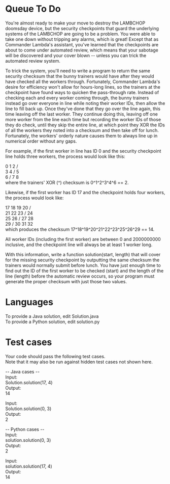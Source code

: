Queue To Do
===========

You're almost ready to make your move to destroy the LAMBCHOP doomsday device, but the security checkpoints that guard the underlying systems of the LAMBCHOP are going to be a problem. You were able to take one down without tripping any alarms, which is great! Except that as Commander Lambda's assistant, you've learned that the checkpoints are about to come under automated review, which means that your sabotage will be discovered and your cover blown -- unless you can trick the automated review system.

To trick the system, you'll need to write a program to return the same security checksum that the bunny trainers would have after they would have checked all the workers through. Fortunately, Commander Lambda's desire for efficiency won't allow for hours-long lines, so the trainers at the checkpoint have found ways to quicken the pass-through rate. Instead of checking each and every worker coming through, the bunny trainers instead go over everyone in line while noting their worker IDs, then allow the line to fill back up. Once they've done that they go over the line again, this time leaving off the last worker. They continue doing this, leaving off one more worker from the line each time but recording the worker IDs of those they do check, until they skip the entire line, at which point they XOR the IDs of all the workers they noted into a checksum and then take off for lunch. Fortunately, the workers' orderly nature causes them to always line up in numerical order without any gaps.

For example, if the first worker in line has ID 0 and the security checkpoint line holds three workers, the process would look like this:
  
0 1 2 /  
3 4 / 5  
6 / 7 8  
where the trainers' XOR (^) checksum is 0^1^2^3^4^6 == 2.  

Likewise, if the first worker has ID 17 and the checkpoint holds four workers, the process would look like:
  
17 18 19 20 /  
21 22 23 / 24  
25 26 / 27 28  
29 / 30 31 32  
which produces the checksum 17^18^19^20^21^22^23^25^26^29 == 14.  

All worker IDs (including the first worker) are between 0 and 2000000000 inclusive, and the checkpoint line will always be at least 1 worker long.

With this information, write a function solution(start, length) that will cover for the missing security checkpoint by outputting the same checksum the trainers would normally submit before lunch. You have just enough time to find out the ID of the first worker to be checked (start) and the length of the line (length) before the automatic review occurs, so your program must generate the proper checksum with just those two values.

Languages
=========
To provide a Java solution, edit Solution.java  
To provide a Python solution, edit solution.py

Test cases
==========
Your code should pass the following test cases.  
Note that it may also be run against hidden test cases not shown here.

-- Java cases --  
Input:  
Solution.solution(17, 4)  
Output:  
14

Input:  
Solution.solution(0, 3)  
Output:  
2  

-- Python cases --  
Input:  
solution.solution(0, 3)  
Output:  
2  

Input:  
solution.solution(17, 4)  
Output:  
14
